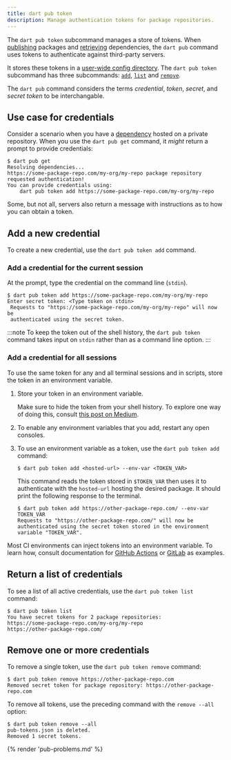 ```yaml
---
title: dart pub token
description: Manage authentication tokens for package repositories.
---
```


The `dart pub token` subcommand manages a store of tokens.
When [publishing](pub-lish) packages and [retrieving](pub-get) dependencies,
the `dart pub` command uses tokens to authenticate against third-party servers.

It stores these tokens in a [user-wide config directory][config-dir].
The `dart pub token` subcommand has three subcommands:
[`add`][], [`list`][] and [`remove`][].

The `dart pub` command considers the terms _credential_, _token_, _secret_,
and _secret token_ to be interchangable.

[`add`]: #add-a-new-credential
[`list`]: #return-a-list-of-credentials
[`remove`]: #remove-one-or-more-credentials

## Use case for credentials

Consider a scenario when you have a [dependency](/tools/pub/dependencies)
hosted on a private repository.
When you use the `dart pub get` command, it _might_ return a prompt
to provide credentials:

```console
$ dart pub get
Resolving dependencies... 
https://some-package-repo.com/my-org/my-repo package repository requested authentication!
You can provide credentials using:
    dart pub token add https://some-package-repo.com/my-org/my-repo
```

Some, but not all, servers also return a message with instructions as
to how you can obtain a token.

## Add a new credential

To create a new credential,
use the `dart pub token add` command.

### Add a credential for the current session

At the prompt, type the credential on the command line (`stdin`).

```console
$ dart pub token add https://some-package-repo.com/my-org/my-repo
Enter secret token: <Type token on stdin>
 Requests to "https://some-package-repo.com/my-org/my-repo" will now be 
 authenticated using the secret token.
```

:::note
To keep the token out of the shell history,
the `dart pub token` command takes input on `stdin` rather than
as a command line option.
:::

### Add a credential for all sessions

To use the same token for any and all terminal sessions and in scripts,
store the token in an environment variable.

1. Store your token in an environment variable.

   Make sure to hide the token from your shell history.
   To explore one way of doing this, consult [this post on Medium][zsh-post].

1. To enable any environment variables that you add,
   restart any open consoles.

1. To use an environment variable as a token,
   use the `dart pub token add` command:

   ```console
   $ dart pub token add <hosted-url> --env-var <TOKEN_VAR>
   ```

   This command reads the token stored in `$TOKEN_VAR`
   then uses it to authenticate with the `hosted-url`
   hosting the desired package.
   It should print the following response to the terminal.

   ```console
   $ dart pub token add https://other-package-repo.com/ --env-var TOKEN_VAR
   Requests to "https://other-package-repo.com/" will now be authenticated using the secret token stored in the environment variable "TOKEN_VAR".
   ```

Most CI environments can inject tokens into an environment variable.
To learn how, consult documentation for [GitHub Actions][] or
[GitLab][] as examples.

[GitHub Actions]: https://docs.github.com/actions/security-guides/encrypted-secrets#using-encrypted-secrets-in-a-workflow
[GitLab]: https://docs.gitlab.com/ee/ci/secrets/
[zsh-post]: https://medium.com/@prasincs/hiding-secret-keys-from-shell-history-part-1-5875eb5556cc

## Return a list of credentials

To see a list of all active credentials, use the `dart pub token list` command:

```console
$ dart pub token list
You have secret tokens for 2 package repositories:
https://some-package-repo.com/my-org/my-repo
https://other-package-repo.com/
```

## Remove one or more credentials

To remove a single token, use the `dart pub token remove` command:

```console
$ dart pub token remove https://other-package-repo.com
Removed secret token for package repository: https://other-package-repo.com
```

To remove all tokens, use the preceding command with the `remove --all` option:

```console
$ dart pub token remove --all
pub-tokens.json is deleted.
Removed 1 secret tokens.
```

{% render 'pub-problems.md' %}

[config-dir]: {{site.repo.dart.org}}/cli_util/blob/71ba36e2554f7b7717f3f12b5ddd33751a4e3ddd/lib/cli_util.dart#L88-L118
